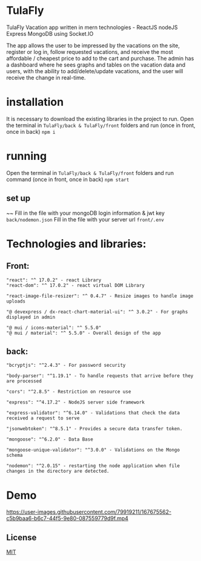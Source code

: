# TulaFly 

TulaFly Vacation app written in mern technologies - ReactJS nodeJS Express MongoDB using Socket.IO

The app allows the user to be impressed by the vacations on the site, register or log in, follow requested vacations, and receive the most affordable / cheapest price to add to the cart and purchase.
The admin has a dashboard where he sees graphs and tables on the vacation data and users, with the ability to add/delete/update vacations, and the user will receive the change in real-time.

# installation
It is necessary to download the existing libraries in the project to run.
Open the terminal in `TulaFly/back & TulaFly/front` folders and run (once in front, once in back)
``` npm i ``` 
# running
Open the terminal in `TulaFly/back & TulaFly/front` folders and run  command (once in front, once in back)
``` npm start ```

## set up 
~~ 
Fill in the file with your mongoDB login information & jwt key
``` back/nodemon.json ```
Fill in the file with your server url 
``` front/.env ```

# Technologies and libraries:

## Front: 

    "react": "^ 17.0.2" - react Library
    "react-dom": "^ 17.0.2" - react virtual DOM Library

    "react-image-file-resizer": "^ 0.4.7" - Resize images to handle image uploads

    "@ devexpress / dx-react-chart-material-ui": "^ 3.0.2" - For graphs displayed in admin

    "@ mui / icons-material": "^ 5.5.0"
    "@ mui / material": "^ 5.5.0" - Overall design of the app

## back:

    "bcryptjs": "^2.4.3" - For password security

    "body-parser": "^1.19.1" - To handle requests that arrive before they are processed

    "cors": "^2.8.5" - Restriction on resource use

    "express": "^4.17.2" - NodeJS server side framework

    "express-validator": "^6.14.0" - Validations that check the data received a request to serve

    "jsonwebtoken": "^8.5.1" - Provides a secure data transfer token.

    "mongoose": "^6.2.0" - Data Base

    "mongoose-unique-validator": "^3.0.0" - Validations on the Mongo schema

    "nodemon": "^2.0.15" - restarting the node application when file changes in the directory are detected.
    
# Demo
https://user-images.githubusercontent.com/79919211/167675562-c5b9baa6-b6c7-44f5-9e80-087559779d9f.mp4


## License
[MIT](https://choosealicense.com/licenses/mit/)
